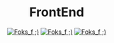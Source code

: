 <h1 align="center">FrontEnd</h1>

<p align="center">
<a href="#"><img alt="Foks_f ;)" src="https://img.shields.io/github/last-commit/HardMS/FrontEnd/main?color=green&style=for-the-badge"></a>
<a href="#"><img alt="Foks_f ;)" src="https://img.shields.io/static/v1?label=license&message=MIT&color=%23ac00b5&style=for-the-badge"></a>
<a href="#"><img alt="Foks_f ;)" src="https://img.shields.io/badge/Node->20-2ea44f?style=for-the-badge"></a>
  
